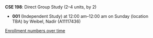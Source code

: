 **CSE 198**: Direct Group Study (2–4 units, by 2)

- **001** (Independent Study) at 12:00 am–12:00 am on Sunday (location TBA) by Weibel, Nadir (A11117436)

[Enrollment numbers over time](./CSE198.tsv)
